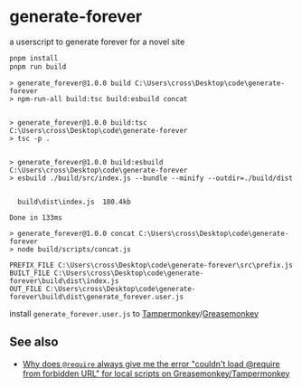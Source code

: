 # generate-forever

a userscript to generate forever for a novel site

```bash
pnpm install
pnpm run build
```

```
> generate_forever@1.0.0 build C:\Users\cross\Desktop\code\generate-forever
> npm-run-all build:tsc build:esbuild concat


> generate_forever@1.0.0 build:tsc C:\Users\cross\Desktop\code\generate-forever
> tsc -p .


> generate_forever@1.0.0 build:esbuild C:\Users\cross\Desktop\code\generate-forever
> esbuild ./build/src/index.js --bundle --minify --outdir=./build/dist


  build\dist\index.js  180.4kb

Done in 133ms

> generate_forever@1.0.0 concat C:\Users\cross\Desktop\code\generate-forever
> node build/scripts/concat.js

PREFIX_FILE C:\Users\cross\Desktop\code\generate-forever\src\prefix.js
BUILT_FILE C:\Users\cross\Desktop\code\generate-forever\build\dist\index.js
OUT_FILE C:\Users\cross\Desktop\code\generate-forever\build\dist\generate_forever.user.js
```

install `generate_forever.user.js` to [Tampermonkey](https://www.tampermonkey.net/)/[Greasemonkey](https://en.wikipedia.org/wiki/Greasemonkey)

## See also

- [Why does `@require` always give me the error "couldn't load @require from forbidden URL" for local scripts on Greasemonkey/Tampermonkey](https://stackoverflow.com/questions/68205265/why-does-require-always-give-me-the-error-couldnt-load-require-from-forbidde)
